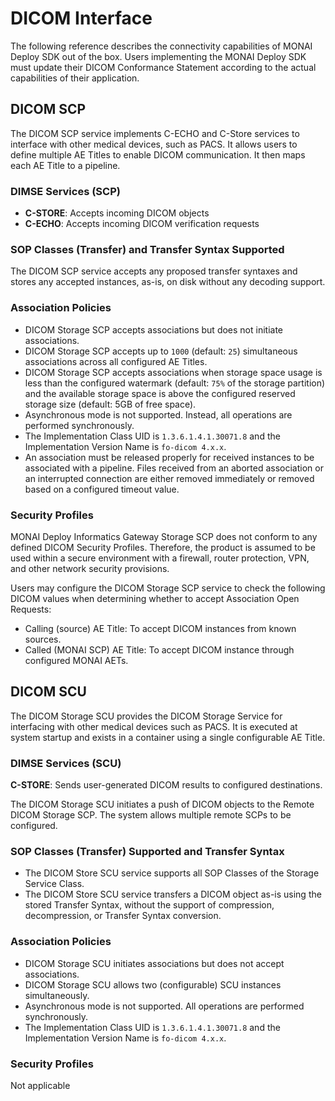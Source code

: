 <!--
  ~ Copyright 2021-2022 MONAI Consortium
  ~
  ~ Licensed under the Apache License, Version 2.0 (the "License");
  ~ you may not use this file except in compliance with the License.
  ~ You may obtain a copy of the License at
  ~
  ~ http://www.apache.org/licenses/LICENSE-2.0
  ~
  ~ Unless required by applicable law or agreed to in writing, software
  ~ distributed under the License is distributed on an "AS IS" BASIS,
  ~ WITHOUT WARRANTIES OR CONDITIONS OF ANY KIND, either express or implied.
  ~ See the License for the specific language governing permissions and
  ~ limitations under the License.
-->

# DICOM Interface

The following reference describes the connectivity capabilities of MONAI Deploy SDK out of the box.
Users implementing the MONAI Deploy SDK must update their DICOM Conformance Statement according
to the actual capabilities of their application.

## DICOM SCP

The DICOM SCP service implements C-ECHO and C-Store services to interface with other medical devices,
such as PACS. It allows users to define multiple AE Titles to enable DICOM communication. It then
maps each AE Title to a pipeline.

### DIMSE Services (SCP)

- **C-STORE**: Accepts incoming DICOM objects
- **C-ECHO**: Accepts incoming DICOM verification requests

### SOP Classes (Transfer) and Transfer Syntax Supported

The DICOM SCP service accepts any proposed transfer syntaxes and stores any accepted instances, as-is, on
disk without any decoding support.

### Association Policies

- DICOM Storage SCP accepts associations but does not initiate associations.
- DICOM Storage SCP accepts up to `1000` (default: `25`) simultaneous associations across all configured AE Titles.
- DICOM Storage SCP accepts associations when storage space usage is less than the configured watermark (default: `75%` of the storage partition) and the available storage space is above the configured reserved storage size (default: 5GB of free space).
- Asynchronous mode is not supported. Instead, all operations are performed synchronously.
- The Implementation Class UID is `1.3.6.1.4.1.30071.8` and the Implementation Version Name is
  `fo-dicom 4.x.x`.
- An association must be released properly for received instances to be associated with a pipeline.
  Files received from an aborted association or an interrupted connection are either removed
  immediately or removed based on a configured timeout value.

### Security Profiles

MONAI Deploy Informatics Gateway Storage SCP does not conform to any defined DICOM Security Profiles. Therefore, the product is assumed to be used within a secure environment with a firewall, router protection, VPN, and other network security provisions.

Users may configure the DICOM Storage SCP service to check the following DICOM values when
determining whether to accept Association Open Requests:

- Calling (source) AE Title: To accept DICOM instances from known sources.
- Called (MONAI SCP) AE Title: To accept DICOM instance through configured MONAI AETs.

## DICOM SCU

The DICOM Storage SCU provides the DICOM Storage Service for interfacing with other medical
devices such as PACS. It is executed at system startup and exists in a container using a single
configurable AE Title.

### DIMSE Services (SCU)

**C-STORE**: Sends user-generated DICOM results to configured destinations.

The DICOM Storage SCU initiates a push of DICOM objects to the Remote DICOM Storage SCP.
The system allows multiple remote SCPs to be configured.

### SOP Classes (Transfer) Supported and Transfer Syntax

- The DICOM Store SCU service supports all SOP Classes of the Storage Service Class.
- The DICOM Store SCU service transfers a DICOM object as-is using the stored Transfer Syntax,
without the support of compression, decompression, or Transfer Syntax conversion.

### Association Policies

- DICOM Storage SCU initiates associations but does not accept associations.
- DICOM Storage SCU allows two (configurable) SCU instances simultaneously.
- Asynchronous mode is not supported. All operations are performed synchronously.
- The Implementation Class UID is `1.3.6.1.4.1.30071.8` and the Implementation Version Name is
  `fo-dicom 4.x.x`.

### Security Profiles

Not applicable
